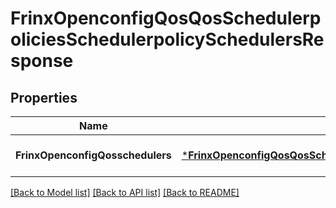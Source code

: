 # FrinxOpenconfigQosQosSchedulerpoliciesSchedulerpolicySchedulersResponse

## Properties
Name | Type | Description | Notes
------------ | ------------- | ------------- | -------------
**FrinxOpenconfigQosschedulers** | [***FrinxOpenconfigQosQosSchedulerpoliciesSchedulerpolicySchedulers**](frinx.openconfig.qos.qos.schedulerpolicies.schedulerpolicy.Schedulers.md) |  | [optional] [default to null]

[[Back to Model list]](../README.md#documentation-for-models) [[Back to API list]](../README.md#documentation-for-api-endpoints) [[Back to README]](../README.md)


